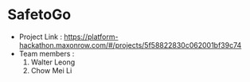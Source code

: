 # SafetoGo
- Project Link : https://platform-hackathon.maxonrow.com/#/projects/5f58822830c062001bf39c74
- Team members : 
  1. Walter Leong
  2. Chow Mei Li
